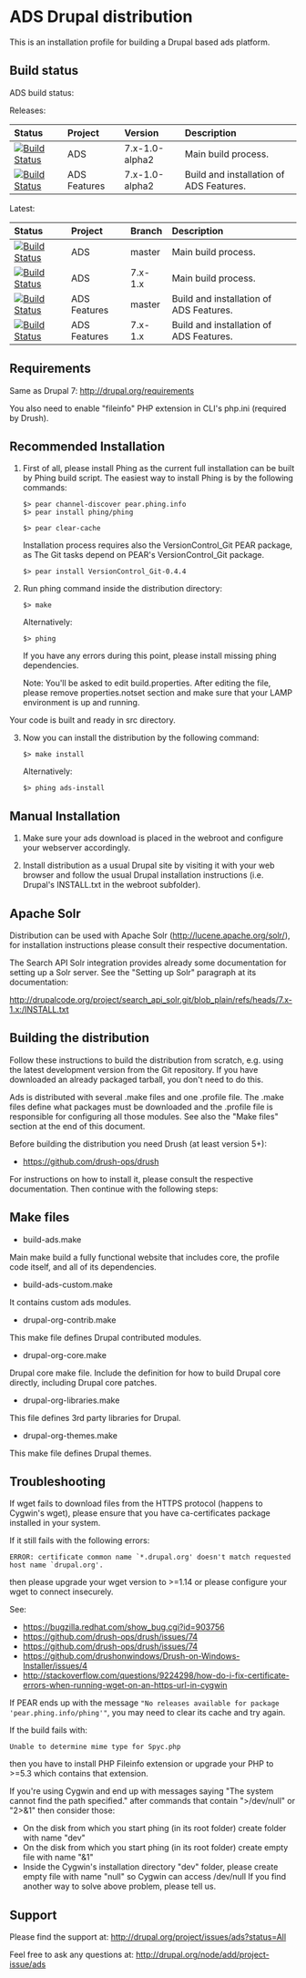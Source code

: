 ADS Drupal distribution
===

This is an installation profile for building a Drupal based ads platform.

Build status
------------
ADS build status:

Releases:

| Status | Project | Version | Description
| :----- | :------ | :--- | :---
| [![Build Status](https://travis-ci.org/mycognitive/ads.svg?branch=7.x-1.0-alpha2)](https://travis-ci.org/mycognitive/ads) | ADS | 7.x-1.0-alpha2 | Main build process.
| [![Build Status](https://travis-ci.org/mycognitive/ads_features.svg?branch=7.x-1.0-alpha2)](https://travis-ci.org/mycognitive/ads_features) | ADS Features | 7.x-1.0-alpha2 | Build and installation of ADS Features.

Latest:

| Status | Project | Branch | Description
| :----- | :------ | :--- | :---
| [![Build Status](https://travis-ci.org/mycognitive/ads.svg?branch=master)](https://travis-ci.org/mycognitive/ads) | ADS | master | Main build process.
| [![Build Status](https://travis-ci.org/mycognitive/ads.svg?branch=7.x-1.x)](https://travis-ci.org/mycognitive/ads) | ADS | 7.x-1.x | Main build process.
| [![Build Status](https://travis-ci.org/mycognitive/ads_features.svg?branch=master)](https://travis-ci.org/mycognitive/ads_features) | ADS Features | master | Build and installation of ADS Features.
| [![Build Status](https://travis-ci.org/mycognitive/ads_features.svg?branch=7.x-1.x)](https://travis-ci.org/mycognitive/ads_features) | ADS Features | 7.x-1.x | Build and installation of ADS Features.


Requirements
------------

Same as Drupal 7: http://drupal.org/requirements

You also need to enable "fileinfo" PHP extension in CLI's php.ini (required by Drush).

Recommended Installation
------------------------

1. First of all, please install Phing as the current full installation can be built by Phing build script.
   The easiest way to install Phing is by the following commands:

    ```
    $> pear channel-discover pear.phing.info
    $> pear install phing/phing
    ```

    ```
    $> pear clear-cache
    ```

    Installation process requires also the VersionControl_Git PEAR package,
    as The Git tasks depend on PEAR's VersionControl_Git package.

    ```
    $> pear install VersionControl_Git-0.4.4
    ```

2. Run phing command inside the distribution directory:

    ```
    $> make
    ```
    
   Alternatively:
    ```
    $> phing
    ```

   If you have any errors during this point, please install missing phing dependencies.

   Note: You'll be asked to edit build.properties.
         After editing the file, please remove properties.notset section
         and make sure that your LAMP environment is up and running.
         
  Your code is built and ready in src directory.

3. Now you can install the distribution by the following command:

    ```
    $> make install
    ```
    
   Alternatively:
    ```
    $> phing ads-install
    ```

Manual Installation
-------------------

1. Make sure your ads download is placed in the webroot and configure
   your webserver accordingly.

2. Install distribution as a usual Drupal site by visiting it with your web
   browser and follow the usual Drupal installation instructions (i.e. Drupal's
   INSTALL.txt in the webroot subfolder).

Apache Solr
-----------

Distribution can be used with Apache Solr (http://lucene.apache.org/solr/), for
installation instructions please consult their respective documentation.

The Search API Solr integration provides already some documentation for setting
up a Solr server. See the "Setting up Solr" paragraph at its documentation:

  http://drupalcode.org/project/search_api_solr.git/blob_plain/refs/heads/7.x-1.x:/INSTALL.txt

Building the distribution
-------------------------

Follow these instructions to build the distribution from scratch, e.g. using the
latest development version from the Git repository. If you have downloaded an
already packaged tarball, you don't need to do this.

Ads is distributed with several .make files and one .profile file. The
.make files define what packages must be downloaded and the .profile file is
responsible for configuring all those modules. See also the "Make files" section
at the end of this document.

Before building the distribution you need Drush (at least version 5+):

 * https://github.com/drush-ops/drush

For instructions on how to install it, please consult the respective
documentation. Then continue with the following steps:

Make files
----------

* build-ads.make

Main make build a fully functional website that includes core, the profile code itself, and all of its dependencies.

* build-ads-custom.make

It contains custom ads modules.

* drupal-org-contrib.make

This make file defines Drupal contributed modules.

* drupal-org-core.make

Drupal core make file.
Include the definition for how to build Drupal core directly, including Drupal core patches.

* drupal-org-libraries.make

This file defines 3rd party libraries for Drupal.

* drupal-org-themes.make

This make file defines Drupal themes.

Troubleshooting
---------------

If wget fails to download files from the HTTPS protocol (happens to Cygwin's wget), please ensure that you have ca-certificates package installed in your system.

If it still fails with the following errors:

    ERROR: certificate common name `*.drupal.org' doesn't match requested host name `drupal.org'.
    
then please upgrade your wget version to >=1.14 or please configure your wget to connect insecurely.

See:
- https://bugzilla.redhat.com/show_bug.cgi?id=903756
- https://github.com/drush-ops/drush/issues/74
- https://github.com/drush-ops/drush/issues/74
- https://github.com/drushonwindows/Drush-on-Windows-Installer/issues/4
- http://stackoverflow.com/questions/9224298/how-do-i-fix-certificate-errors-when-running-wget-on-an-https-url-in-cygwin

If PEAR ends up with the message `"No releases available for package 'pear.phing.info/phing'"`, you may need to clear its cache and try again.

If the build fails with:

    Unable to determine mime type for Spyc.php

then you have to install PHP Fileinfo extension or upgrade your PHP to >=5.3 which contains that extension.

If you're using Cygwin and end up with messages saying "The system cannot find the path specified." after commands that contain ">/dev/null" or "2>&1" then consider those:
- On the disk from which you start phing (in its root folder) create folder with name "dev"
- On the disk from which you start phing (in its root folder) create empty file with name "&1"
- Inside the Cygwin's installation directory "dev" folder, please create empty file with name "null" so Cygwin can access /dev/null
If you find another way to solve above problem, please tell us.

Support
-------
Please find the support at:
http://drupal.org/project/issues/ads?status=All

Feel free to ask any questions at:
http://drupal.org/node/add/project-issue/ads
